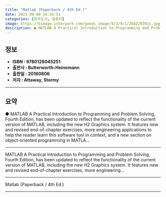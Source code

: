```yaml
---
title: "Matlab (Paperback / 4th Ed.)"
date: 2021-09-08 14:34:51
categories: [외국도서, 컴퓨터]
image: https://bimage.interpark.com/goods_image/9/3/9/1/264229391s.jpg
description: ● MATLAB A Practical Introduction to Programming and Problem Solving, Fourth Edition, has been updated to reflect the functionality of the current version of M
---
```


## **정보**

- **ISBN : 9780128045251**
- **출판사 : Butterworth-Heinemann**
- **출판일 : 20160806**
- **저자 : Attaway, Stormy**

------



## **요약**

●  MATLAB A Practical Introduction to Programming and Problem Solving, Fourth Edition, has been updated to reflect the functionality of the current version of MATLAB, including the new H2 Graphics system. It features new and revised end-of-chapter exercises, more engineering applications to help the reader learn this software tool in context, and a new section on object-oriented programming in MATLA...

------

MATLAB A Practical Introduction to Programming and Problem Solving, Fourth Edition, has been updated to reflect the functionality of the current version of MATLAB, including the new H2 Graphics system. It features new and revised end-of-chapter exercises, more engineering... 

------


Matlab (Paperback / 4th Ed.) 

------


